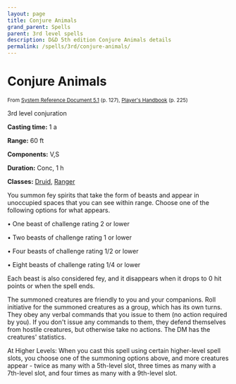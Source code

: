```yaml
---
layout: page
title: Conjure Animals
grand_parent: Spells
parent: 3rd level spells 
description: D&D 5th edition Conjure Animals details
permalink: /spells/3rd/conjure-animals/
---
```


# Conjure Animals

<small>From <a target="_blank" href="https://media.wizards.com/2016/downloads/DND/SRD-OGL_V5.1.pdf">System Reference Document 5.1</a> (p. 127), <a target="_blank" href="https://dnd.wizards.com/products/tabletop-games/rpg-products/rpg_playershandbook">Player's Handbook</a> (p. 225)</small>


3rd level conjuration

**Casting time:** 1 a

**Range:** 60 ft

**Components:** V,S 

**Duration:** Conc, 1 h

**Classes:** [Druid](/classes/druid/), [Ranger](/classes/ranger/)

You summon fey spirits that take the form of beasts and appear in unoccupied spaces that you can see within range. Choose one of the following options for what appears.

 • One beast of challenge rating 2 or lower

 • Two beasts of challenge rating 1 or lower

 • Four beasts of challenge rating 1/2 or lower

 • Eight beasts of challenge rating 1/4 or lower

Each beast is also considered fey, and it disappears when it drops to 0 hit points or when the spell ends.

   The summoned creatures are friendly to you and your companions. Roll initiative for the summoned creatures as a group, which has its own turns. They obey any verbal commands that you issue to them (no action required by you). If you don't issue any commands to them, they defend themselves from hostile creatures, but otherwise take no actions. The DM has the creatures' statistics.

   At Higher Levels: When you cast this spell using certain higher-level spell slots, you choose one of the summoning options above, and more creatures appear - twice as many with a 5th-level slot, three times as many with a 7th-level slot, and four times as many with a 9th-level slot.